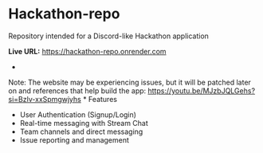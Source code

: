 # Hackathon-repo
Repository intended for a Discord-like Hackathon application

**Live URL:** https://hackathon-repo.onrender.com

*
Note: The website may be experiencing issues, but it will be patched later on
and references that help build the app: 
https://youtu.be/MJzbJQLGehs?si=Bzlv-xxSpmgwjyhs
*
Features

- User Authentication (Signup/Login)
- Real-time messaging with Stream Chat
- Team channels and direct messaging
- Issue reporting and management


